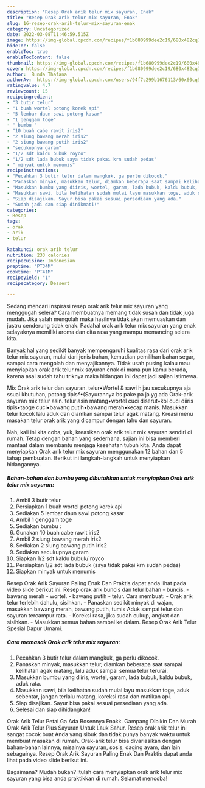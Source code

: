 ```yaml
---
description: "Resep Orak arik telur mix sayuran, Enak"
title: "Resep Orak arik telur mix sayuran, Enak"
slug: 16-resep-orak-arik-telur-mix-sayuran-enak
category: Uncategorized
date: 2022-03-08T11:46:59.515Z
image: https://img-global.cpcdn.com/recipes/f1b680999dee2c19/680x482cq70/orak-arik-telur-mix-sayuran-foto-resep-utama.jpg
hideToc: false
enableToc: true
enableTocContent: false
thumbnail: https://img-global.cpcdn.com/recipes/f1b680999dee2c19/680x482cq70/orak-arik-telur-mix-sayuran-foto-resep-utama.jpg
cover: https://img-global.cpcdn.com/recipes/f1b680999dee2c19/680x482cq70/orak-arik-telur-mix-sayuran-foto-resep-utama.jpg
author:  Bunda Thafana
authorAv:  https://img-global.cpcdn.com/users/94f7c299b1676113/60x60cq50/avatar.jpg
ratingvalue: 4.7
reviewcount: 15
recipeingredient:
- "3 butir telur"
- "1 buah wortel potong korek api"
- "5 lembar daun sawi potong kasar"
- "1 genggam toge"
- " bumbu "
- "10 buah cabe rawit iris2"
- "2 siung bawang merah iris2"
- "2 siung bawang putih iris2"
- "secukupnya garam"
- "1/2 sdt kaldu bubuk royco"
- "1/2 sdt lada bubuk saya tidak pakai krn sudah pedas"
- " minyak untuk menumis"
recipeinstructions:
- "Pecahkan 3 butir telur dalam mangkuk, ga perlu dikocok."
- "Panaskan minyak, masukkan telur, diamkan beberapa saat sampai kelihatan agak matang, lalu aduk sampai semua telur terurai."
- "Masukkan bumbu yang diiris, wortel, garam, lada bubuk, kaldu bubuk, aduk rata."
- "Masukkan sawi, bila kelihatan sudah mulai layu masukkan toge, aduk sebentar, jangan terlalu matang, koreksi rasa dan matikan api."
- "Siap disajikan. Sayur bisa pakai sesuai persediaan yang ada."
- "Sudah jadi dan siap dinikmati!"
categories:
- Resep
tags:
- orak
- arik
- telur

katakunci: orak arik telur 
nutrition: 233 calories
recipecuisine: Indonesian
preptime: "PT34M"
cooktime: "PT41M"
recipeyield: "1"
recipecategory: Dessert

---
```



Sedang mencari inspirasi resep orak arik telur mix sayuran yang menggugah selera? Cara membuatnya memang tidak susah dan tidak juga mudah. Jika salah mengolah maka hasilnya tidak akan memuaskan dan justru cenderung tidak enak. Padahal orak arik telur mix sayuran yang enak selayaknya memiliki aroma dan cita rasa yang mampu memancing selera kita.


Banyak hal yang sedikit banyak mempengaruhi kualitas rasa dari orak arik telur mix sayuran, mulai dari jenis bahan, kemudian pemilihan bahan segar, sampai cara mengolah dan menyajikannya. Tidak usah pusing kalau mau menyiapkan orak arik telur mix sayuran enak di mana pun kamu berada, karena asal sudah tahu triknya maka hidangan ini dapat jadi sajian istimewa.

Mix Orak arik telur dan sayuran. telur•Wortel &amp; sawi hijau secukupnya aja ssuai kbutuhan, potong tipis²•(Sayurannya bs pake pa ja yg ada Orak-arik sayuran mix telur asin. telur asin matang•wortel cuci diserut•kol cuci diiris tipis•taoge cuci•bawang putih•bawang merah•kecap manis. Masukkan telur kocok lalu aduk dan diamkan sampai telur agak matang. Kreasi menu masakan telur orak arik yang dicampur dengan tahu dan sayuran.


Nah, kali ini kita coba, yuk, kreasikan orak arik telur mix sayuran sendiri di rumah. Tetap dengan bahan yang sederhana, sajian ini bisa memberi manfaat dalam membantu menjaga kesehatan tubuh kita. Anda dapat menyiapkan Orak arik telur mix sayuran menggunakan 12 bahan dan 5 tahap pembuatan. Berikut ini langkah-langkah untuk menyiapkan hidangannya.

<!--inarticleads1-->

##### Bahan-bahan dan bumbu yang dibutuhkan untuk menyiapkan Orak arik telur mix sayuran:

1. Ambil 3 butir telur
1. Persiapkan 1 buah wortel potong korek api
1. Sediakan 5 lembar daun sawi potong kasar
1. Ambil 1 genggam toge
1. Sediakan  bumbu :
1. Gunakan 10 buah cabe rawit iris2
1. Ambil 2 siung bawang merah iris2
1. Sediakan 2 siung bawang putih iris2
1. Sediakan secukupnya garam
1. Siapkan 1/2 sdt kaldu bubuk/ royco
1. Persiapkan 1/2 sdt lada bubuk (saya tidak pakai krn sudah pedas)
1. Siapkan  minyak untuk menumis


Resep Orak Arik Sayuran Paling Enak Dan Praktis dapat anda lihat pada video slide berikut ini. Resep orak arik buncis dan telur bahan - buncis. - bawang merah - wortel. - bawang putih - telur. Cara membuat: - Orak arik telur terlebih dahulu, sisihkan. - Panaskan sedikit minyak di wajan, masukkan bawang merah, bawang putih, tumis Aduk sampai telur dan sayuran tercampur rata. - Koreksi rasa, jika sudah cukup, angkat dan sisihkan. - Masukkan semua bahan sambal ke dalam. Resep Orak Arik Telur Spesial Dapur Umami. 

<!--inarticleads2-->

##### Cara memasak Orak arik telur mix sayuran:

1. Pecahkan 3 butir telur dalam mangkuk, ga perlu dikocok.
1. Panaskan minyak, masukkan telur, diamkan beberapa saat sampai kelihatan agak matang, lalu aduk sampai semua telur terurai.
1. Masukkan bumbu yang diiris, wortel, garam, lada bubuk, kaldu bubuk, aduk rata.
1. Masukkan sawi, bila kelihatan sudah mulai layu masukkan toge, aduk sebentar, jangan terlalu matang, koreksi rasa dan matikan api.
1. Siap disajikan. Sayur bisa pakai sesuai persediaan yang ada.
1. Selesai dan siap dihidangkan!

Orak Arik Telur Petai Ga Ada Bosennya Enakk. Gampang Dibikin Dan Murah Orak Arik Telur Plus Sayuran Untuk Lauk Sahur. Resep orak arik telur ini sangat cocok buat Anda yang sibuk dan tidak punya banyak waktu untuk membuat masakan di rumah. Orak-arik telur bisa divariasikan dengan bahan-bahan lainnya, misalnya sayuran, sosis, daging ayam, dan lain sebagainya. Resep Orak Arik Sayuran Paling Enak Dan Praktis dapat anda lihat pada video slide berikut ini. 

Bagaimana? Mudah bukan? Itulah cara menyiapkan orak arik telur mix sayuran yang bisa anda praktikkan di rumah. Selamat mencoba!
